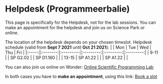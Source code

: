 # Helpdesk (Programmeerbalie)

This page is specifically for the Helpdesk, not for the lab sessions. You can make an appointment for the helpdesk and join us on Science Park or online.

The location of the helpdesk depends on your chosen timeslot. Helpdesk schedule (valid from **Sept 7 2021** until **Oct 21 2021**):
|       | Mon      | Tue       | Wed       | Thu       | Fri       |
|:-----:|:--------:|:---------:|:---------:|:---------:|:---------:|
| 9-11  |          | SP G2.02  |           | SP D1.160 |           |
| 13-15 | SP A1.22 |           |           | SP A1.22  |           |

<!-- Helpdesk schedule (valid from **Nov 1 2021** until **Dec 16 2021**):
|       | Mon      | Tue       | Wed       | Thu       | Fri       |
|:-----:|:--------:|:---------:|:---------:|:---------:|:---------:|
| 9-11  |          | SP B0.201 |           | SP G2.02  |           |
| 13-15 | SP A1.22 |           |           | SP A1.22  |           | -->

You can also join us online on Wonder: [Online Scientific Programming Lab](https://www.wonder.me/r?id=e57e2eb3-a410-4833-98f5-01b2d982d488)

In both cases you have to **make an appointment**, using this link: [Book a slot](https://balie.mprog.nl/planner/4-scientific-programming)
